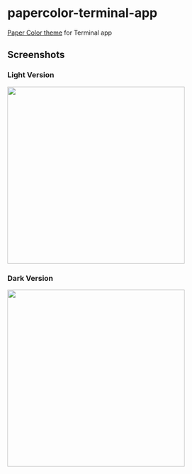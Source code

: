 # papercolor-terminal-app

[Paper Color theme](https://github.com/NLKNguyen/papercolor-theme) for Terminal app

## Screenshots

### Light Version

<img src="https://raw.github.com/tomotargz/papercolor-terminal-app/master/screenshot/light.png" width="400"/>

### Dark Version

<img src="https://raw.github.com/tomotargz/papercolor-terminal-app/master/screenshot/dark.png" width="400"/>

